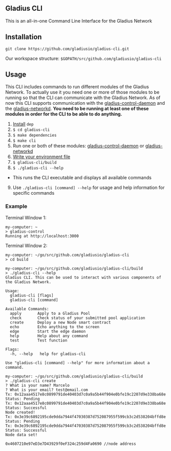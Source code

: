 ## Gladius CLI

This is an all-in-one Command Line Interface for the Gladius Network

## Installation

`git clone https://github.com/gladiusio/gladius-cli.git`

Our workspace structure: `$GOPATH/src/github.com/gladiusio/gladius-cli`

## Usage

This CLI includes commands to run different modules of the Gladius Network. To actually use it you need one or more of those modules to be running so that the CLI can communicate with the Gladius Network. As of now this CLI supports communication with the [gladius-control-daemon](https://github.com/gladiusio/gladius-control-daemon) and the [gladius-networkd](https://github.com/gladiusio/gladius-networkd). **You need to be running at least one of these modules in order for the CLI to be able to do anything.**

1. [Install](https://github.com/golang/dep#installation) `dep`
2. `$ cd gladius-cli`
3. `$ make dependencies`
4. `$ make cli`
5. Run one or both of these modules: [gladius-control-daemon](https://github.com/gladiusio/gladius-control-daemon) or [gladius-networkd](https://github.com/gladiusio/gladius-networkd)
6. [Write your environment file](./setup.md)
7. `$ gladius-cli/build`
8. `$ ./gladius-cli --help`
  * This runs the CLI executable and displays all available commands
9. Use `./gladius-cli [command] --help` for usage and help information for specific commands

### Example

Terminal Window 1:
```
my-computer: ~
> gladius-control
Running at http://localhost:3000
```

Terminal Window 2:
```
my-computer: ~/go/src/github.com/gladiusio/gladius-cli
> cd build

my-computer: ~/go/src/github.com/gladiusio/gladius-cli/build
> ./gladius-cli --help
Gladius CLI. This can be used to interact with various components of the Gladius Network.

Usage:
  gladius-cli [flags]
  gladius-cli [command]

Available Commands:
  apply       Apply to a Gladius Pool
  check       Check status of your submitted pool application
  create      Deploy a new Node smart contract
  echo        Echo anything to the screen
  edge        Start the edge daemon
  help        Help about any command
  test        Test function

Flags:
  -h, --help   help for gladius-cli

Use "gladius-cli [command] --help" for more information about a command.

my-computer: ~/go/src/github.com/gladiusio/gladius-cli/build
> ./gladius-cli create
? What is your name? Marcelo
? What is your email? test@email.com
Tx: 0x12aaa4517e8c0899791de40403d7c0a9a5b44f904e0bfe19c2207d9e338ba68e	 Status: Pending
Tx: 0x12aaa4517e8c0899791de40403d7c0a9a5b44f904e0bfe19c2207d9e338ba68e	 Status: Successful
Node created!
Tx: 0x3e39c6892195cde9dda7944f47030387d752087955f599cb3c2d538204bffd8e	 Status: Pending
Tx: 0x3e39c6892195cde9dda7944f47030387d752087955f599cb3c2d538204bffd8e	 Status: Successful
Node data set!

0x4607210e97eD3e7D43929f0eF324c259d4Fa0690 //node address

```

